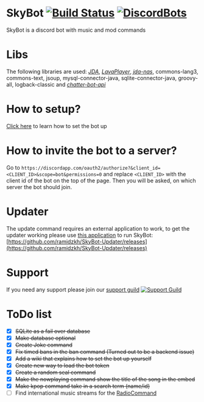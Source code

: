 # SkyBot [![Build Status](https://circleci.com/gh/duncte123/SkyBot/tree/master.svg?style=shield&circle-token=:circle-token)](https://circleci.com/gh/duncte123/SkyBot) [![DiscordBots](https://discordbots.org/api/widget/status/210363111729790977.png)](https://discordbots.org/bot/210363111729790977)
SkyBot is a discord bot with music and mod commands

# Libs
The following libraries are used:
[_JDA_](https://github.com/DV8FromTheWorld/JDA), 
[_LavaPlayer_](https://github.com/sedmelluq/lavaplayer),
[_jda-nas_](https://github.com/sedmelluq/jda-nas), commons-lang3, commons-text, jsoup, mysql-connector-java, sqlite-connector-java, groovy-all, logback-classic and
[_chatter-bot-api_](https://github.com/pierredavidbelanger/chatter-bot-api)

# How to setup?
[Click here](https://github.com/duncte123/SkyBot/wiki/How-to-run-the-bot) to learn how to set the bot up

# How to invite the bot to a server?

Go to `https://discordapp.com/oauth2/authorize?&client_id=<CLIENT_ID>&scope=bot&permissions=0` and replace `<CLIENT_ID>` with the client id of the bot on the top of the page. Then you will be asked, on which server the bot should join.

# Updater
The update command requires an external application to work, to get the updater working please use [this application](https://github.com/ramidzkh/SkyBot-Updater/releases) to run SkyBot: [https://github.com/ramidzkh/SkyBot-Updater/releases](https://github.com/ramidzkh/SkyBot-Updater/releases)

# Support
If you need any support please join our [support guild](https://discord.gg/NKM9Xtk) [![Support Guild](https://discordapp.com/api/guilds/191245668617158656/embed.png)](https://discord.gg/NKM9Xtk)

# ToDo list
- [x] ~~SQLite as a fail over database~~
- [x] ~~Make database optional~~
- [x] ~~Create Joke command~~
- [x] ~~Fix timed bans in the ban command (Turned out to be a backend issue)~~
- [x] ~~Add a wiki that explains how to set the bot up yourself~~
- [x] ~~Create new way to load the bot token~~
- [x] ~~Create a random seal command~~
- [x] ~~Make the nowplaying command show the title of the song in the embed~~
- [x] ~~Make kpop command take in a search term (name/id)~~
- [ ] Find international music streams for the [RadioCommand](https://github.com/duncte123/SkyBot/blob/dev/src/main/kotlin/ml/duncte123/skybot/commands/music/RadioCommand.kt#L69)
